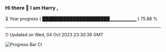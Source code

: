 ### Hi there 👋 I am Harry , 

⏳ Year progress { ██████████████████████▁▁▁▁▁▁▁▁ } 75.88 %

---

⏰ Updated on Wed, 04 Oct 2023 23:30:36 GMT

![Progress Bar CI](https://github.com/duykhang68/duykhang68/workflows/Progress%20Bar%20CI/badge.svg)
